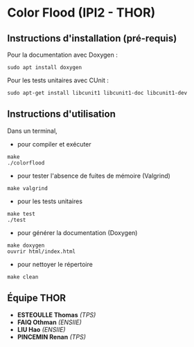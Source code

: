 # Color Flood (IPI2 - THOR)

## Instructions d'installation (pré-requis)

Pour la documentation avec Doxygen :
```
sudo apt install doxygen
```
Pour les tests unitaires avec CUnit :
```
sudo apt-get install libcunit1 libcunit1-doc libcunit1-dev
```


## Instructions d'utilisation

Dans un terminal,
* pour compiler et exécuter

```
make
./colorflood
```
* pour tester l'absence de fuites de mémoire (Valgrind)

```
make valgrind
```
* pour les tests unitaires

```
make test
./test
```
* pour générer la documentation (Doxygen)

```
make doxygen
ouvrir html/index.html
```

* pour nettoyer le répertoire
```
make clean
```


## Équipe THOR


* **ESTEOULLE Thomas** *(TPS)*
* **FAIQ Othman** *(ENSIIE)*
* **LIU Hao** *(ENSIIE)*
* **PINCEMIN Renan** *(TPS)*
